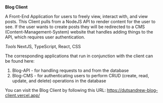**Blog Client**

A Front-End Application for users to freely view, interact with, and view posts. This Client pulls from a NodeJS API to render content for the user to see. If the user wants to create posts they will be redirected to a CMS (Content-Management-System) website that handles adding things to the API, which requires user authentication.

*Tools*
NextJS, TypeScript, React, CSS

The corresponding applications that run in conjunction with the client can be found here:

1. Blog-API - for handling requests to and from the database
2. Blog-CMS - for authenticating users to perform CRUD (create, read, update, and delete) operations in the database

You can visit the Blog Client by following this URL: https://dutsandrew-blog-client.vercel.app/